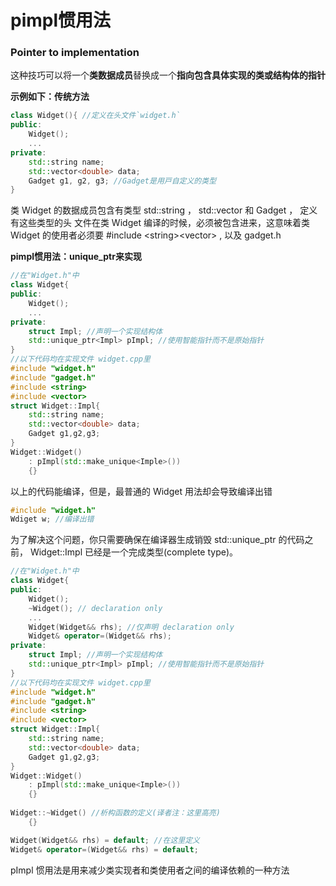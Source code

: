 # pimpl惯用法

### Pointer to implementation

这种技巧可以将⼀个**类数据成员**替换成⼀个**指向包含具体实现的类或结构体的指针**

**示例如下：传统方法**

```cpp
class Widget(){ //定义在头⽂件`widget.h` 
public: 
    Widget(); 
    ... 
private: 
    std::string name; 
    std::vector<double> data; 
    Gadget g1, g2, g3; //Gadget是⽤⼾⾃定义的类型 
}
```

类 Widget 的数据成员包含有类型 std::string ， std::vector 和 Gadget ， 定义有这些类型的头 ⽂件在类 Widget 编译的时候，必须被包含进来，这意味着类 Widget 的使⽤者必须要 \#include &lt;string&gt;&lt;vector&gt; , 以及 gadget.h

**pimpl惯用法：unique\_ptr来实现**

```cpp
//在"Widget.h"中 
class Widget{  
public: 
    Widget(); 
    ... 
private: 
    struct Impl; //声明⼀个实现结构体
    std::unique_ptr<Impl> pImpl; //使⽤智能指针而不是原始指针
}
//以下代码均在实现⽂件 widget.cpp⾥
#include "widget.h"
#include "gadget.h"
#include <string> 
#include <vector> 
struct Widget::Impl{
    std::string name;
    std::vector<double> data;
    Gadget g1,g2,g3; 
}
Widget::Widget()
    : pImpl(std::make_unique<Imple>())
    {}
```

以上的代码能编译，但是，最普通的 Widget ⽤法却会导致编译出错

```cpp
#include "widget.h"
Wdiget w; //编译出错
```

为了解决这个问题，你只需要确保在编译器⽣成销毁 std::unique\_ptr 的代码之 前， Widget::Impl 已经是⼀个完成类型\(complete type\)。

```cpp
//在"Widget.h"中 
class Widget{ 
public: 
    Widget(); 
    ~Widget(); // declaration only
    ... 
    Widget(Widget&& rhs); //仅声明 declaration only
    Widget& operator=(Widget&& rhs);
private: 
    struct Impl; //声明⼀个实现结构体
    std::unique_ptr<Impl> pImpl; //使⽤智能指针而不是原始指针
}
//以下代码均在实现⽂件 widget.cpp⾥
#include "widget.h"
#include "gadget.h"
#include <string> 
#include <vector> 
struct Widget::Impl{
    std::string name;
    std::vector<double> data;
    Gadget g1,g2,g3; 
}
Widget::Widget()
    : pImpl(std::make_unique<Imple>())
    {}
    
Widget::~Widget() //析构函数的定义(译者注：这⾥⾼亮) 
    {}

Widget(Widget&& rhs) = default; //在这⾥定义
Widget& operator=(Widget&& rhs) = default;
```

pImpl 惯⽤法是⽤来减少类实现者和类使⽤者之间的编译依赖的⼀种⽅法

